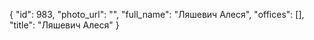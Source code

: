 {
    "id": 983,
    "photo_url": "",
    "full_name": "Ляшевич Алеся",
    "offices": [],
    "title": "Ляшевич Алеся"
}